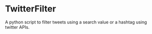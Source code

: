 # TwitterFilter
A python script to filter tweets using a search value or a hashtag using twitter APIs.
